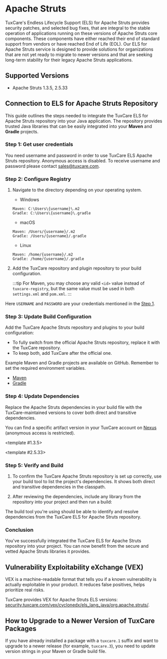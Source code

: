 # Apache Struts

TuxCare's Endless Lifecycle Support (ELS) for Apache Struts provides security patches, and selected bug fixes, that are integral to the stable operation of applications running on these versions of Apache Struts core components. These components have either reached their end of standard support from vendors or have reached End of Life (EOL).
Our ELS for Apache Struts service is designed to provide solutions for organizations that are not yet ready to migrate to newer versions and that are seeking long-term stability for their legacy Apache Struts applications.

## Supported Versions

* Apache Struts 1.3.5, 2.5.33

## Connection to ELS for Apache Struts Repository

This guide outlines the steps needed to integrate the TuxCare ELS for Apache Struts repository into your Java application. The repository provides trusted Java libraries that can be easily integrated into your **Maven** and **Gradle** projects.

### Step 1: Get user credentials

You need username and password in order to use TuxCare ELS Apache Struts repository. Anonymous access is disabled. To receive username and password please contact [sales@tuxcare.com](mailto:sales@tuxcare.com).

### Step 2: Configure Registry

1. Navigate to the directory depending on your operating system.
   * Windows
   ```text
   Maven: C:\Users\{username}\.m2
   Gradle: C:\Users\{username}\.gradle
   ```
   * macOS
   ```text
   Maven: /Users/{username}/.m2
   Gradle: /Users/{username}/.gradle
   ```
   * Linux
   ```text
   Maven: /home/{username}/.m2
   Gradle: /home/{username}/.gradle
   ```

2. Add the TuxCare repository and plugin repository to your build configuration.

   :::tip
   For Maven, you may choose any valid `<id>` value instead of `tuxcare-registry`, but the same value must be used in both `settings.xml` and `pom.xml`.
   :::

   <CodeTabs :tabs="[
     { title: 'Maven (~/.m2/settings.xml)', content: mavencreds },
     { title: 'Gradle (~/.gradle/gradle.properties)', content: gradlecreds }
   ]" />

Here `USERNAME` and `PASSWORD` are your credentials mentioned in the [Step 1](#step-1-get-user-credentials).

### Step 3: Update Build Configuration

Add the TuxCare Apache Struts repository and plugins to your build configuration:

<CodeTabs :tabs="[
  { title: 'Maven (pom.xml)', content: mavenrepo },
  { title: 'Gradle (build.gradle)', content: gradlerepo }
]" />

* To fully switch from the official Apache Struts repository, replace it with the TuxCare repository.
* To keep both, add TuxCare after the official one.

Example Maven and Gradle projects are available on GitHub. Remember to set the required environment variables.
* [Maven](https://github.com/cloudlinux/securechain-java/tree/main/examples/maven)
* [Gradle](https://github.com/cloudlinux/securechain-java/tree/main/examples/gradle)

### Step 4: Update Dependencies

Replace the Apache Struts dependencies in your build file with the TuxCare-maintained versions to cover both direct and transitive dependencies.

You can find a specific artifact version in your TuxCare account on [Nexus](https://nexus.repo.tuxcare.com/repository/els_spring/) (anonymous access is restricted).

<TableTabs label="Choose an extension: " >

  <template #1.3.5>
  
  <CodeTabs :tabs="[
    { title: 'Maven (pom.xml)', content: mavendeps },
    { title: 'Gradle (build.gradle)', content: gradledeps }
  ]" />

  </template>

  <template #2.5.33>
  
  <CodeTabs :tabs="[
    { title: 'Maven (pom.xml)', content: mavendeps2 },
    { title: 'Gradle (build.gradle)', content: gradledeps2 }
  ]" />

  </template>

</TableTabs>

### Step 5: Verify and Build

1. To confirm the TuxCare Apache Struts repository is set up correctly, use your build tool to list the project's dependencies. It shows both direct and transitive dependencies in the classpath.

   <CodeTabs :tabs="[
     { title: 'Maven', content: `mvn dependency:tree -Dverbose` },
     { title: 'Gradle', content: `./gradlew dependencies --configuration runtimeClasspath` }
   ]" />

2. After reviewing the dependencies, include any library from the repository into your project and then run a build:

   <CodeTabs :tabs="[
    { title: 'Maven', content: `mvn clean install` },
    { title: 'Gradle', content: `./gradlew build` }
   ]" />

The build tool you're using should be able to identify and resolve dependencies from the TuxCare ELS for Apache Struts repository.

### Conclusion

You've successfully integrated the TuxCare ELS for Apache Struts repository into your project. You can now benefit from the secure and vetted Apache Struts libraries it provides.

## Vulnerability Exploitability eXchange (VEX)

VEX is a machine-readable format that tells you if a known vulnerability is actually exploitable in your product. It reduces false positives, helps prioritize real risks.

TuxCare provides VEX for Apache Struts ELS versions: [security.tuxcare.com/vex/cyclonedx/els_lang_java/org.apache.struts/](https://security.tuxcare.com/vex/cyclonedx/els_lang_java/org.apache.struts/).

## How to Upgrade to a Newer Version of TuxCare Packages

If you have already installed a package with a `tuxcare.1` suffix and want to upgrade to a newer release (for example, `tuxcare.3`), you need to update version strings in your Maven or Gradle build file.

<!-- data for Apache Struts instructions used in code blocks -->

<script setup>
const mavencreds =
`<?xml version="1.0" encoding="UTF-8"?>
<settings xmlns="http://maven.apache.org/SETTINGS/1.1.0">
    <servers>
        <server>
          <id>tuxcare-registry</id>
          <username>USERNAME</username>
          <password>PASSWORD</password>
        </server>
    </servers>
</settings>`

const gradlecreds =
`tuxcare_registry_url=https://nexus.repo.tuxcare.com/repository/els_spring/
tuxcare_registry_user=USERNAME
tuxcare_registry_password=PASSWORD`

const mavenrepo =
`<repositories>
  <repository>
      <id>tuxcare-registry</id>
      <url>https://nexus.repo.tuxcare.com/repository/els_spring/</url>
  </repository>
</repositories>`

const gradlerepo =
`repositories {
    maven {
      url = uri(providers.gradleProperty("tuxcare_registry_url").get())
      credentials {
        username = providers.gradleProperty("tuxcare_registry_user").get()
        password = providers.gradleProperty("tuxcare_registry_password").get()
      }
      authentication {
        basic(BasicAuthentication)
      }
    }
    mavenCentral()
}`

const mavendeps =
`<dependencies>
    <dependency>
        <groupId>org.apache.struts</groupId>
        <artifactId>struts-core</artifactId>
        <version>1.3.5-tuxcare.1</version>
    </dependency>
</dependencies>`

const gradledeps =
`dependencies {
    implementation("org.apache.struts:struts-core:1.3.5-tuxcare.1")
}`

const mavendeps2 =
`<dependencyManagement>
    <dependency>
            <groupId>org.apache.struts</groupId>
            <artifactId>struts2-bom</artifactId>
            <version>2.5.33-tuxcare.1</version>
            <type>pom</type>
            <scope>import</scope>
        </dependency>
</dependencyManagement>

<dependencies>
    <dependency>
        <groupId>org.apache.struts</groupId>
        <artifactId>struts2-core</artifactId>
    </dependency>
</dependencies>`

const gradledeps2 =
`dependencies {
    implementation("org.apache.struts:struts2-core:2.5.33-tuxcare.1")
}`

</script>


